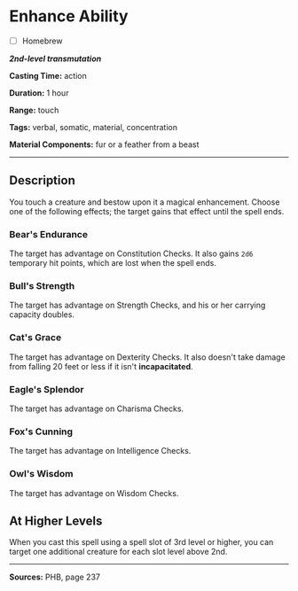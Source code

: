 # Enhance Ability

- [ ] Homebrew

***2nd-level transmutation***

**Casting Time:** action

**Duration:** 1 hour

**Range:** touch

**Tags:** verbal, somatic, material, concentration

**Material Components:** fur or a feather from a beast

---

## Description
You touch a creature and bestow upon it a magical enhancement.
Choose one of the following effects; the target gains that effect until the spell ends.

### Bear's Endurance
The target has advantage on Constitution Checks.
It also gains `2d6` temporary hit points, which are lost when the spell ends.

### Bull's Strength
The target has advantage on Strength Checks, and his or her carrying capacity doubles.

### Cat's Grace
The target has advantage on Dexterity Checks.
It also doesn't take damage from falling 20 feet or less if it isn't **incapacitated**.

### Eagle's Splendor
The target has advantage on Charisma Checks.

### Fox's Cunning
The target has advantage on Intelligence Checks.

### Owl's Wisdom
The target has advantage on Wisdom Checks.

## At Higher Levels
When you cast this spell using a spell slot of 3rd level or higher, you can target one additional creature for each slot level above 2nd.

---

**Sources:** PHB, page 237
